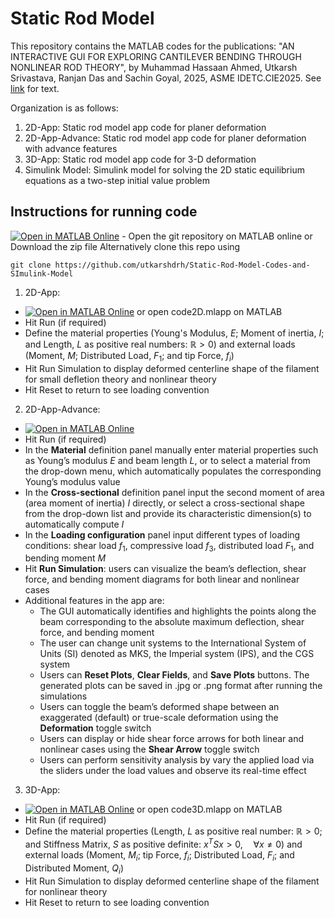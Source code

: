 # Static Rod Model

This repository contains the MATLAB codes for the publications: 
"AN INTERACTIVE GUI FOR EXPLORING CANTILEVER BENDING THROUGH NONLINEAR ROD THEORY", by Muhammad Hassaan Ahmed, Utkarsh Srivastava, Ranjan Das and Sachin Goyal, 2025, ASME IDETC.CIE2025. See [link](https://www.overleaf.com/project/67ce9f1a3f2d0bb77e847257) for text.

Organization is as follows:
1. 2D-App: Static rod model app code for planer deformation
2. 2D-App-Advance: Static rod model app code for planer deformation with advance features
3. 3D-App: Static rod model app code for 3-D deformation
4. Simulink Model: Simulink model for solving the 2D static equilibrium equations as a two-step initial value problem

## Instructions for running code
[![Open in MATLAB Online](https://www.mathworks.com/images/responsive/global/open-in-matlab-online.svg)](https://matlab.mathworks.com/open/github/v1?repo=mahmed271995/Static-Rod-Model-Codes-and-SImulink-Model) - Open the git repository on MATLAB online or Download the zip file
Alternatively clone this repo using 
```
git clone https://github.com/utkarshdrh/Static-Rod-Model-Codes-and-SImulink-Model
```
1. 2D-App:
  * [![Open in MATLAB Online](https://www.mathworks.com/images/responsive/global/open-in-matlab-online.svg)](https://matlab.mathworks.com/open/github/v1?repo=mahmed271995/Static-Rod-Model-Codes-and-SImulink-Model&file=/2D-App/code2D.mlapp) or open code2D.mlapp on MATLAB
  * Hit Run (if required)
  * Define the material properties (Young's Modulus, $E$; Moment of inertia, $I$; and Length, $L$ as positive real numbers: $\mathbb{R} > 0$) and external loads (Moment, $M$; Distributed Load, $F_1$; and tip Force, $f_i$)
  * Hit Run Simulation to display deformed centerline shape of the filament for small defletion theory and nonlinear theory
  * Hit Reset to return to see loading convention

2. 2D-App-Advance:
  * [![Open in MATLAB Online](https://www.mathworks.com/images/responsive/global/open-in-matlab-online.svg)](https://matlab.mathworks.com/open/github/v1?repo=mahmed271995/Static-Rod-Model-Codes-and-SImulink-Model&file=/2D-App-Advance/code2D_advance.mlapp)
  * Hit Run (if required)
  * In the **Material** definition panel manually enter material properties such as Young’s modulus $E$ and beam length $L$, or to select a material from the drop-down menu, which automatically populates the corresponding Young’s modulus value
  * In the **Cross-sectional** definition panel input the second moment of area (area moment of inertia) $I$ directly, or select a cross-sectional shape from the drop-down list and provide its characteristic dimension(s) to automatically compute $I$
  * In the **Loading configuration** panel input different types of loading conditions: shear load $f_1$, compressive load $f_3$, distributed load $F_1$, and bending moment $M$
  * Hit **Run Simulation**: users can visualize the beam’s deflection, shear force, and bending moment diagrams for both linear and nonlinear cases
  * Additional features in the app are:
    - The GUI automatically identifies and highlights the points along the beam corresponding to the absolute maximum deflection, shear force, and bending moment
    - The user can change unit systems to the International System of Units (SI) denoted as MKS, the Imperial system (IPS), and the CGS system
    - Users can **Reset Plots**, **Clear Fields**, and **Save Plots** buttons. The generated plots can be saved in .jpg or .png format after running the simulations
    - Users can toggle the beam’s deformed shape between an exaggerated (default) or true-scale deformation using the **Deformation** toggle switch
    - Users can display or hide shear force arrows for both linear and nonlinear cases using the **Shear Arrow** toggle switch
    - Users can perform sensitivity analysis by vary the applied load via the sliders under the load values and observe its real-time effect

3. 3D-App:
  * [![Open in MATLAB Online](https://www.mathworks.com/images/responsive/global/open-in-matlab-online.svg)](https://matlab.mathworks.com/open/github/v1?repo=mahmed271995/Static-Rod-Model-Codes-and-SImulink-Model&file=/3D-App/code3D.mlapp) or open code3D.mlapp on MATLAB
  * Hit Run (if required)
  * Define the material properties (Length, $L$ as positive real number: $\mathbb{R} > 0$; and Stiffness Matrix, $S$ as positive definite: $x^T S x > 0, \quad \forall x \neq 0$) and external loads (Moment, $M_i$; tip Force, $f_i$; Distributed Load, $F_i$; and Distributed Moment, $Q_i$)
  * Hit Run Simulation to display deformed centerline shape of the filament for nonlinear theory
  * Hit Reset to return to see loading convention


















